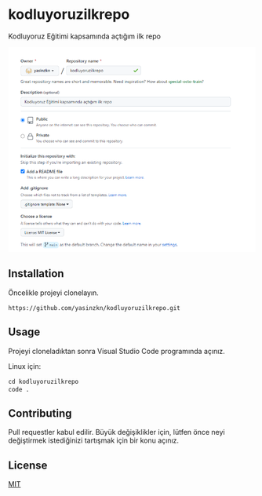 # kodluyoruzilkrepo
Kodluyoruz Eğitimi kapsamında açtığım ilk repo

![github](/img/github.png)

## Installation
Öncelikle projeyi clonelayın.
```
https://github.com/yasinzkn/kodluyoruzilkrepo.git
```

## Usage
Projeyi cloneladıktan sonra Visual Studio Code programında açınız.

Linux için:
```
cd kodluyoruzilkrepo
code .
```

## Contributing
Pull requestler kabul edilir. Büyük değişiklikler için, lütfen önce neyi değiştirmek istediğinizi tartışmak için bir konu açınız.

## License
[MIT](https://choosealicense.com/licenses/mit/)